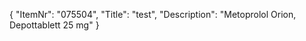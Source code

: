 {
  "ItemNr": "075504",
  "Title": "test",
  "Description": "Metoprolol Orion, Depottablett 25 mg"
}